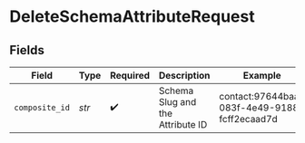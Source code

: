 # DeleteSchemaAttributeRequest


## Fields

| Field                                        | Type                                         | Required                                     | Description                                  | Example                                      |
| -------------------------------------------- | -------------------------------------------- | -------------------------------------------- | -------------------------------------------- | -------------------------------------------- |
| `composite_id`                               | *str*                                        | :heavy_check_mark:                           | Schema Slug and the Attribute ID             | contact:97644baa-083f-4e49-9188-fcff2ecaad7d |